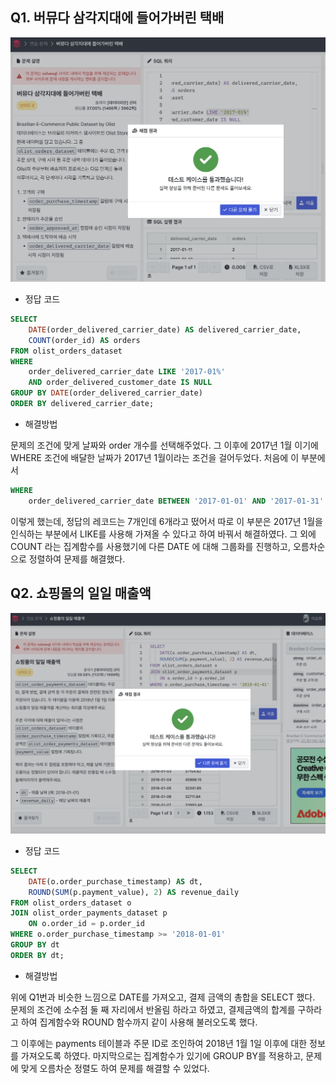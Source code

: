 ## Q1. 버뮤다 삼각지대에 들어가버린 택배 
![alt text](../image/Week1_4.png)

- 정답 코드 

~~~sql
SELECT 
    DATE(order_delivered_carrier_date) AS delivered_carrier_date, 
    COUNT(order_id) AS orders
FROM olist_orders_dataset
WHERE 
    order_delivered_carrier_date LIKE '2017-01%'
    AND order_delivered_customer_date IS NULL
GROUP BY DATE(order_delivered_carrier_date)
ORDER BY delivered_carrier_date;
~~~



- 해결방법

문제의 조건에 맞게 날짜와 order 개수를 선택해주었다. 그 이후에 2017년 1월 이기에 WHERE 조건에 배달한 날짜가 2017년 1월이라는 조건을 걸어두었다.  처음에 이 부분에서 

~~~sql
WHERE 
    order_delivered_carrier_date BETWEEN '2017-01-01' AND '2017-01-31'
~~~

이렇게 했는데, 정답의 레코드는 7개인데 6개라고 떴어서 따로 이 부분은 2017년 1월을 인식하는 부분에서 LIKE를 사용해 가져올 수 있다고 하여 바꿔서 해결하였다. 그 외에 COUNT 라는 집계함수를 사용했기에 다른 DATE 에 대해 그룹화를 진행하고, 오름차순으로 정렬하여 문제를 해결했다. 



## Q2. 쇼핑몰의 일일 매출액 

![alt text](../image/Week1_5.png)



- 정답 코드

~~~sql
SELECT 
    DATE(o.order_purchase_timestamp) AS dt,
    ROUND(SUM(p.payment_value), 2) AS revenue_daily
FROM olist_orders_dataset o
JOIN olist_order_payments_dataset p 
    ON o.order_id = p.order_id
WHERE o.order_purchase_timestamp >= '2018-01-01'
GROUP BY dt
ORDER BY dt;
~~~



- 해결방법

위에 Q1번과 비슷한 느낌으로 DATE를 가져오고, 결제 금액의 총합을 SELECT 했다. 문제의 조건에 소수점 둘 째 자리에서 반올림 하라고 하였고, 결제금액의 합계를 구하라고 하여 집계함수와 ROUND 함수까지 같이 사용해 불러오도록 했다. 

 그 이후에는 payments 테이블과 주문 ID로 조인하여 2018년 1월 1일 이후에 대한 정보를 가져오도록 하였다. 마지막으로는 집계함수가 있기에 GROUP BY를 적용하고, 문제에 맞게 오름차순 정렬도 하여 문제를 해결할 수 있었다. 
